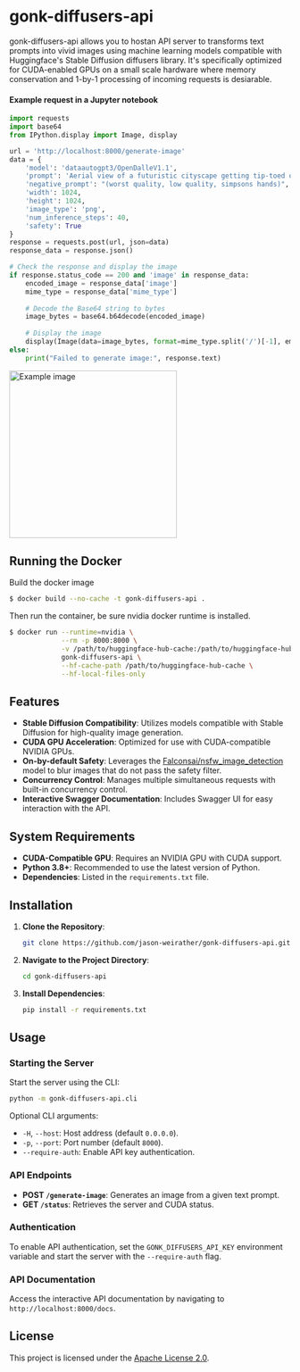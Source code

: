 # gonk-diffusers-api

gonk-diffusers-api allows you to hostan API server to transforms text prompts into vivid images using machine learning models compatible with Huggingface's Stable Diffusion diffusers library. It's specifically optimized for CUDA-enabled GPUs on a small scale hardware where memory conservation and 1-by-1 processing of incoming requests is desiarable.

#### Example request in a Jupyter notebook
```python
import requests
import base64
from IPython.display import Image, display

url = 'http://localhost:8000/generate-image'
data = {
    'model': 'dataautogpt3/OpenDalleV1.1',
    'prompt': 'Aerial view of a futuristic cityscape getting tip-toed on by a giant kitten acting like godzilla',
    'negative_prompt': "(worst quality, low quality, simpsons hands)",
    'width': 1024,
    'height': 1024,
    'image_type': 'png',
    'num_inference_steps': 40,
    'safety': True
}
response = requests.post(url, json=data)
response_data = response.json()

# Check the response and display the image
if response.status_code == 200 and 'image' in response_data:
    encoded_image = response_data['image']
    mime_type = response_data['mime_type']
    
    # Decode the Base64 string to bytes
    image_bytes = base64.b64decode(encoded_image)
    
    # Display the image
    display(Image(data=image_bytes, format=mime_type.split('/')[-1], embed=True))
else:
    print("Failed to generate image:", response.text)
```
<img src="https://i.imgur.com/BEjjkQ5.png" width="300" height="300" alt="Example image">

## Running the Docker

Build the docker image
```bash
$ docker build --no-cache -t gonk-diffusers-api .
```

Then run the container, be sure nvidia docker runtime is installed.
```bash
$ docker run --runtime=nvidia \
             --rm -p 8000:8000 \
             -v /path/to/huggingface-hub-cache:/path/to/huggingface-hub-cache \
             gonk-diffusers-api \
             --hf-cache-path /path/to/huggingface-hub-cache \
             --hf-local-files-only
```

## Features
- **Stable Diffusion Compatibility**: Utilizes models compatible with Stable Diffusion for high-quality image generation.
- **CUDA GPU Acceleration**: Optimized for use with CUDA-compatible NVIDIA GPUs.
- **On-by-default Safety**: Leverages the [Falconsai/nsfw_image_detection](https://huggingface.co/Falconsai/nsfw_image_detection) model to blur images that do not pass the safety filter.
- **Concurrency Control**: Manages multiple simultaneous requests with built-in concurrency control.
- **Interactive Swagger Documentation**: Includes Swagger UI for easy interaction with the API.

## System Requirements
- **CUDA-Compatible GPU**: Requires an NVIDIA GPU with CUDA support.
- **Python 3.8+**: Recommended to use the latest version of Python.
- **Dependencies**: Listed in the `requirements.txt` file.

## Installation
1. **Clone the Repository**:
   ```bash
   git clone https://github.com/jason-weirather/gonk-diffusers-api.git
   ```
2. **Navigate to the Project Directory**:
   ```bash
   cd gonk-diffusers-api
   ```
3. **Install Dependencies**:
   ```bash
   pip install -r requirements.txt
   ```

## Usage
### Starting the Server
Start the server using the CLI:
```bash
python -m gonk-diffusers-api.cli
```
Optional CLI arguments:
- `-H`, `--host`: Host address (default `0.0.0.0`).
- `-p`, `--port`: Port number (default `8000`).
- `--require-auth`: Enable API key authentication.

### API Endpoints
- **POST `/generate-image`**: Generates an image from a given text prompt.
- **GET `/status`**: Retrieves the server and CUDA status.



### Authentication
To enable API authentication, set the `GONK_DIFFUSERS_API_KEY` environment variable and start the server with the `--require-auth` flag.

### API Documentation
Access the interactive API documentation by navigating to `http://localhost:8000/docs`.

## License
This project is licensed under the [Apache License 2.0](https://www.apache.org/licenses/LICENSE-2.0).
